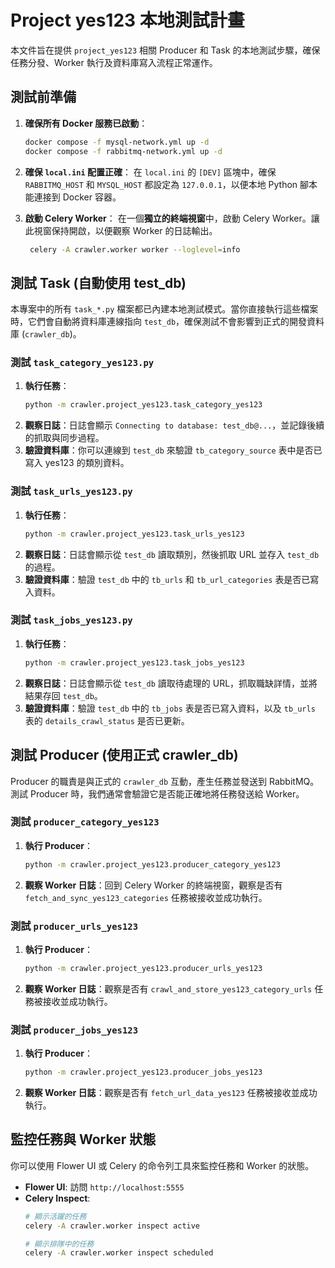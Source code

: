 # Project yes123 本地測試計畫

本文件旨在提供 `project_yes123` 相關 Producer 和 Task 的本地測試步驟，確保任務分發、Worker 執行及資料庫寫入流程正常運作。

## 測試前準備

1.  **確保所有 Docker 服務已啟動**：
    ```bash
    docker compose -f mysql-network.yml up -d
    docker compose -f rabbitmq-network.yml up -d
    ```

2.  **確保 `local.ini` 配置正確**：
    在 `local.ini` 的 `[DEV]` 區塊中，確保 `RABBITMQ_HOST` 和 `MYSQL_HOST` 都設定為 `127.0.0.1`，以便本地 Python 腳本能連接到 Docker 容器。

3.  **啟動 Celery Worker**：
    在一個**獨立的終端視窗**中，啟動 Celery Worker。讓此視窗保持開啟，以便觀察 Worker 的日誌輸出。
    ```bash
     celery -A crawler.worker worker --loglevel=info
    ```

## 測試 Task (自動使用 test_db)

本專案中的所有 `task_*.py` 檔案都已內建本地測試模式。當你直接執行這些檔案時，它們會自動將資料庫連線指向 `test_db`，確保測試不會影響到正式的開發資料庫 (`crawler_db`)。

### 測試 `task_category_yes123.py`

1.  **執行任務**：
    ```bash
    python -m crawler.project_yes123.task_category_yes123
    ```
2.  **觀察日誌**：日誌會顯示 `Connecting to database: test_db@...`，並記錄後續的抓取與同步過程。
3.  **驗證資料庫**：你可以連線到 `test_db` 來驗證 `tb_category_source` 表中是否已寫入 yes123 的類別資料。

### 測試 `task_urls_yes123.py`

1.  **執行任務**：
    ```bash
    python -m crawler.project_yes123.task_urls_yes123
    ```
2.  **觀察日誌**：日誌會顯示從 `test_db` 讀取類別，然後抓取 URL 並存入 `test_db` 的過程。
3.  **驗證資料庫**：驗證 `test_db` 中的 `tb_urls` 和 `tb_url_categories` 表是否已寫入資料。

### 測試 `task_jobs_yes123.py`

1.  **執行任務**：
    ```bash
    python -m crawler.project_yes123.task_jobs_yes123
    ```
2.  **觀察日誌**：日誌會顯示從 `test_db` 讀取待處理的 URL，抓取職缺詳情，並將結果存回 `test_db`。
3.  **驗證資料庫**：驗證 `test_db` 中的 `tb_jobs` 表是否已寫入資料，以及 `tb_urls` 表的 `details_crawl_status` 是否已更新。

## 測試 Producer (使用正式 crawler_db)

Producer 的職責是與正式的 `crawler_db` 互動，產生任務並發送到 RabbitMQ。測試 Producer 時，我們通常會驗證它是否能正確地將任務發送給 Worker。

### 測試 `producer_category_yes123`

1.  **執行 Producer**：
    ```bash
    python -m crawler.project_yes123.producer_category_yes123
    ```
2.  **觀察 Worker 日誌**：回到 Celery Worker 的終端視窗，觀察是否有 `fetch_and_sync_yes123_categories` 任務被接收並成功執行。

### 測試 `producer_urls_yes123`

1.  **執行 Producer**：
    ```bash
    python -m crawler.project_yes123.producer_urls_yes123
    ```
2.  **觀察 Worker 日誌**：觀察是否有 `crawl_and_store_yes123_category_urls` 任務被接收並成功執行。

### 測試 `producer_jobs_yes123`

1.  **執行 Producer**：
    ```bash
    python -m crawler.project_yes123.producer_jobs_yes123
    ```
2.  **觀察 Worker 日誌**：觀察是否有 `fetch_url_data_yes123` 任務被接收並成功執行。

## 監控任務與 Worker 狀態

你可以使用 Flower UI 或 Celery 的命令列工具來監控任務和 Worker 的狀態。

-   **Flower UI**: 訪問 `http://localhost:5555`
-   **Celery Inspect**: 
    ```bash
    # 顯示活躍的任務
    celery -A crawler.worker inspect active

    # 顯示排隊中的任務
    celery -A crawler.worker inspect scheduled
    ```
